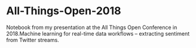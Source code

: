 # All-Things-Open-2018
Notebook from my presentation at the All Things Open Conference in 2018.Machine learning for real-time data workflows – extracting sentiment from Twitter streams.
